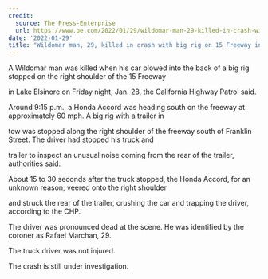```yaml
---
credit:
  source: The Press-Enterprise
  url: https://www.pe.com/2022/01/29/wildomar-man-29-killed-in-crash-with-big-rig-on-15-freeway-in-lake-elsinore/
date: '2022-01-29'
title: "Wildomar man, 29, killed in crash with big rig on 15 Freeway in Lake Elsinore"
---
```

A Wildomar man was killed when his car plowed into the back of a big rig stopped on the right shoulder of the 15 Freeway 

in Lake Elsinore on Friday night, Jan. 28, the California Highway Patrol said.

Around 9:15 p.m., a Honda Accord was heading south on the freeway at approximately 60 mph. A big rig with a trailer in 

tow was stopped along the right shoulder of the freeway south of Franklin Street. The driver had stopped his truck and 

trailer to inspect an unusual noise coming from the rear of the trailer, authorities said.

About 15 to 30 seconds after the truck stopped, the Honda Accord, for an unknown reason, veered onto the right shoulder 

and struck the rear of the trailer, crushing the car and trapping the driver, according to the CHP.

The driver was pronounced dead at the scene. He was identified by the coroner as Rafael Marchan, 29.

The truck driver was not injured.

The crash is still under investigation.
